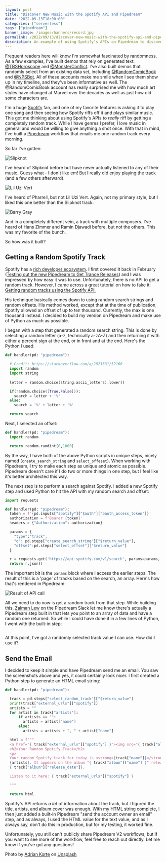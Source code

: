 ```yaml
---
layout: post
title: "Discover New Music with the Spotify API and Pipedream"
date: "2022-09-13T18:00:00"
categories: ["serverless"]
tags: ["pipedream"]
banner_image: /images/banners/record.jpg
permalink: /2022/09/13/discover-new-music-with-the-spotify-api-and-pipedream
description: An example of using Spotify's APIs on Pipedream to discover new music.
---
```


Frequent readers here will know I'm somewhat fascinated by randomness. As a few examples, I've built demos that rely on generated text: [@TBSHoroscope](https://twitter.com/tbshoroscope) and [@MonsterConflict](https://twitter.com/MonsterConflict). I've also built demos that randomly select from an existing data set, including [@RandomComicBook](https://twitter.com/randomcomicbook) and [@NPSBot](https://twitter.com/npsbot). All of these accounts make me smile when I see them show up in my timeline, and they've been informative as well. The @RandomComicBook account has really surprised me with how much art styles have changed at Marvel over the decades as well as just how old some characters are. 

I'm a huge [Spotify](https://spotify.com) fan, and one of my favorite features is asking it to play one song and then seeing how Spotify riffs off it and plays similar music. This got me thinking about using Spotify's APIs to *really* riff by getting a completely random track. While I have genres I prefer, I love music in general and would be willing to give anything a shot once. With that in mind, I've built a [Pipedream](https://pipedream.com) workflow that emails me one random track every morning. 

So far I've gotten:

<p>
<img data-src="https://static.raymondcamden.com/images/2022/09/music1.jpg" alt="Slipknot" class="lazyload imgborder imgcenter">
</p>

I've heard of Slipknot before but have never actually listened to any of their music. Guess what - I don't like em! But I really did enjoy playing the track (and a few others afterward).

<p>
<img data-src="https://static.raymondcamden.com/images/2022/09/music2.jpg" alt="Lil Uzi Vert" class="lazyload imgborder imgcenter">
</p>

I've heard of Pharrell, but not Lil Uzi Vert. Again, not my primary style, but I liked this one better than the Slipknot track.

<p>
<img data-src="https://static.raymondcamden.com/images/2022/09/music3.jpg" alt="Barry Gray" class="lazyload imgborder imgcenter">
</p>

And in a completely different vein, a track with multiple composers. I've heard of Hans ZImmer and Ramin Djawadi before, but not the others. This was my favorite of the bunch. 

So how was it built?

## Getting a Random Spotify Track 

Spotify has a [rich developer ecosystem](https://developer.spotify.com/). I first covered it back in February ([Testing out the new Pipedream to Get Trance Releases](https://www.raymondcamden.com/2022/02/22/testing-out-the-new-pipedream-to-get-trance-releases)) and I was impressed by how easy it was to use. Unfortunately, there is no API to get a random track. However, I came across a great tutorial on how to fake it: [Getting random tracks using the Spotify API.](https://perryjanssen.medium.com/getting-random-tracks-using-the-spotify-api-61889b0c0c27)

His technique basically comes down to using random search strings and random offsets. His method worked, except that at the time of publication, Spotify allowed an offset of up to ten thousand. Currently, the max is one thousand instead. I decided to build my version on Pipedream and make use of Python as much as possible.

I began with a step that generated a random search string. This is done by selecting a random letter (a-z, technically a-zA-Z) and then returning it with either a percent sign at the end, or in front and at the end. Here's the Python I used:


```python
def handler(pd: "pipedream"):
  
  # Credit: https://stackoverflow.com/a/2823331/52160
  import random
  import string
  
  letter = random.choice(string.ascii_letters).lower()

  if(random.choice([True,False])):
    search = letter + '%'
  else:
    search = '%' + letter + '%'

  return search
```

Next, I selected an offset:

```python
def handler(pd: "pipedream"):
  import random

  return random.randint(0,1000)
```

By the way, I have both of the above Python scripts in unique steps, nicely named (`create_search_string` and `select_offeset`). When working with Pipedream, I try to make each step as unique and atomic as possible. Pipedream doesn't care if I do two or more things in one step, but I feel like it's better architected this way. 

The next step is to perform a search against Spotify. I added a new Spotify step and used Python to hit the API with my random search and offset:

```python
import requests

def handler(pd: "pipedream"):
  token = f'{pd.inputs["spotify"]["$auth"]["oauth_access_token"]}'
  authorization = f'Bearer {token}'
  headers = {"Authorization": authorization}

  params = {
    "type":"track",
    "q": pd.steps["create_search_string"]["$return_value"],
    "offset":pd.steps["select_offset"]["$return_value"]
  }

  r = requests.get('https://api.spotify.com/v1/search', params=params, headers=headers)
  return r.json()
```

The important bit is the `params` block where I access the earlier steps. The result of this is a 'page' of tracks based on the search, an array. Here's how that's rendered in Pipedream:

<p>
<img data-src="https://static.raymondcamden.com/images/2022/09/music4.jpg" alt="Result of API call" class="lazyload imgborder imgcenter">
</p>

All we need to do now is get a random track from that step. While building this, [Zalman Lew](https://twitter.com/zalmanlew) on the Pipedream Slack let me know there's actually a Pipedream step built in that lets you point to an array of data and have a random one returned. So while I could have done it in a few lines of Python, I went with the built-in step:

<p>
<img data-src="https://static.raymondcamden.com/images/2022/09/music5.jpg" alt="" class="lazyload imgborder imgcenter">
</p>

At this point, I've got a randomly selected track value I can use. How did I use it?

## Send the Email

I decided to keep it simple and have Pipedream send me an email. You saw the screenshots above and yes, it could certainly look nicer. I first created a Python step to generate an HTML email string:

```python
def handler(pd: "pipedream"):

  track = pd.steps["select_random_track"]["$return_value"]
  print(track["external_urls"]["spotify"])
  artists = ""
  for artist in track["artists"]:
      if artists == "":
        artists = artist["name"]
      else:
        artists = artists + ", " + artist["name"]

  html = f"""
  <a href="{ track["external_urls"]["spotify"] }"><img src="{ track["album"]["images"][1]["url"] }"></a>
  <h2>Your Random Spotify Track</h2>
  <p>
  Your random Spotify track for today is <strong>{track["name"]}</strong> by
  {artists}. It appears on the album "{ track["album"]["name"] }" released on 
  { track["album"]["release_date"]}.

  Listen to it here: { track["external_urls"]["spotify"] }

  """

  return html
```

Spotify's API returns *a lot* of information about the track, but I figured the title, artists, and album cover was enough. With my HTML string complete, I then just added a built-in Pipedream "send the account owner an email" step, and as always, I used the HTML value for the text value, and as I always say, don't do this in production, but for my testing, it worked fine. 

Unfortunately, you still can't publicly share Pipedream V2 workflows, but if you want to see more of the workflow, feel free to reach out directly. Let me know if you've got any questions!

Photo by <a href="https://unsplash.com/@adkorte?utm_source=unsplash&utm_medium=referral&utm_content=creditCopyText">Adrian Korte</a> on <a href="https://unsplash.com/s/photos/music?utm_source=unsplash&utm_medium=referral&utm_content=creditCopyText">Unsplash</a>
  
